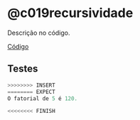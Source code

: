 # @c019recursividade

Descrição no código.

[Código](.cache/draft.c)

## Testes

```py
>>>>>>>> INSERT
======== EXPECT
O fatorial de 5 é 120.

<<<<<<<< FINISH
```
